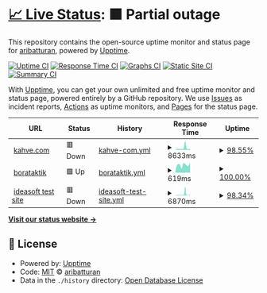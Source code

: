 # [📈 Live Status](https://aribatturan.github.io/hcdev): <!--live status--> **🟧 Partial outage**

This repository contains the open-source uptime monitor and status page for [aribatturan](https://aribatturan.github.io/hcdev), powered by [Upptime](https://github.com/upptime/upptime).

[![Uptime CI](https://github.com/aribatturan/hcdev/workflows/Uptime%20CI/badge.svg)](https://github.com/aribatturan/hcdev/actions?query=workflow%3A%22Uptime+CI%22)
[![Response Time CI](https://github.com/aribatturan/hcdev/workflows/Response%20Time%20CI/badge.svg)](https://github.com/aribatturan/hcdev/actions?query=workflow%3A%22Response+Time+CI%22)
[![Graphs CI](https://github.com/aribatturan/hcdev/workflows/Graphs%20CI/badge.svg)](https://github.com/aribatturan/hcdev/actions?query=workflow%3A%22Graphs+CI%22)
[![Static Site CI](https://github.com/aribatturan/hcdev/workflows/Static%20Site%20CI/badge.svg)](https://github.com/aribatturan/hcdev/actions?query=workflow%3A%22Static+Site+CI%22)
[![Summary CI](https://github.com/aribatturan/hcdev/workflows/Summary%20CI/badge.svg)](https://github.com/aribatturan/hcdev/actions?query=workflow%3A%22Summary+CI%22)

With [Upptime](https://upptime.js.org), you can get your own unlimited and free uptime monitor and status page, powered entirely by a GitHub repository. We use [Issues](https://github.com/aribatturan/hcdev/issues) as incident reports, [Actions](https://github.com/aribatturan/hcdev/actions) as uptime monitors, and [Pages](https://aribatturan.github.io/hcdev) for the status page.

<!--start: status pages-->
<!-- This summary is generated by Upptime (https://github.com/upptime/upptime) -->
<!-- Do not edit this manually, your changes will be overwritten -->
<!-- prettier-ignore -->
| URL | Status | History | Response Time | Uptime |
| --- | ------ | ------- | ------------- | ------ |
| <img alt="" src="https://icons.duckduckgo.com/ip3/www.kahve.com.ico" height="13"> [kahve.com](https://www.kahve.com) | 🟥 Down | [kahve-com.yml](https://github.com/aribatturan/hcdev/commits/HEAD/history/kahve-com.yml) | <details><summary><img alt="Response time graph" src="./graphs/kahve-com/response-time-week.png" height="20"> 8633ms</summary><br><a href="https://aribatturan.github.io/hcdev/history/kahve-com"><img alt="Response time 3018" src="https://img.shields.io/endpoint?url=https%3A%2F%2Fraw.githubusercontent.com%2Faribatturan%2Fhcdev%2FHEAD%2Fapi%2Fkahve-com%2Fresponse-time.json"></a><br><a href="https://aribatturan.github.io/hcdev/history/kahve-com"><img alt="24-hour response time 12093" src="https://img.shields.io/endpoint?url=https%3A%2F%2Fraw.githubusercontent.com%2Faribatturan%2Fhcdev%2FHEAD%2Fapi%2Fkahve-com%2Fresponse-time-day.json"></a><br><a href="https://aribatturan.github.io/hcdev/history/kahve-com"><img alt="7-day response time 8633" src="https://img.shields.io/endpoint?url=https%3A%2F%2Fraw.githubusercontent.com%2Faribatturan%2Fhcdev%2FHEAD%2Fapi%2Fkahve-com%2Fresponse-time-week.json"></a><br><a href="https://aribatturan.github.io/hcdev/history/kahve-com"><img alt="30-day response time 4546" src="https://img.shields.io/endpoint?url=https%3A%2F%2Fraw.githubusercontent.com%2Faribatturan%2Fhcdev%2FHEAD%2Fapi%2Fkahve-com%2Fresponse-time-month.json"></a><br><a href="https://aribatturan.github.io/hcdev/history/kahve-com"><img alt="1-year response time 2863" src="https://img.shields.io/endpoint?url=https%3A%2F%2Fraw.githubusercontent.com%2Faribatturan%2Fhcdev%2FHEAD%2Fapi%2Fkahve-com%2Fresponse-time-year.json"></a></details> | <details><summary><a href="https://aribatturan.github.io/hcdev/history/kahve-com">98.55%</a></summary><a href="https://aribatturan.github.io/hcdev/history/kahve-com"><img alt="All-time uptime 99.63%" src="https://img.shields.io/endpoint?url=https%3A%2F%2Fraw.githubusercontent.com%2Faribatturan%2Fhcdev%2FHEAD%2Fapi%2Fkahve-com%2Fuptime.json"></a><br><a href="https://aribatturan.github.io/hcdev/history/kahve-com"><img alt="24-hour uptime 91.19%" src="https://img.shields.io/endpoint?url=https%3A%2F%2Fraw.githubusercontent.com%2Faribatturan%2Fhcdev%2FHEAD%2Fapi%2Fkahve-com%2Fuptime-day.json"></a><br><a href="https://aribatturan.github.io/hcdev/history/kahve-com"><img alt="7-day uptime 98.55%" src="https://img.shields.io/endpoint?url=https%3A%2F%2Fraw.githubusercontent.com%2Faribatturan%2Fhcdev%2FHEAD%2Fapi%2Fkahve-com%2Fuptime-week.json"></a><br><a href="https://aribatturan.github.io/hcdev/history/kahve-com"><img alt="30-day uptime 99.52%" src="https://img.shields.io/endpoint?url=https%3A%2F%2Fraw.githubusercontent.com%2Faribatturan%2Fhcdev%2FHEAD%2Fapi%2Fkahve-com%2Fuptime-month.json"></a><br><a href="https://aribatturan.github.io/hcdev/history/kahve-com"><img alt="1-year uptime 99.77%" src="https://img.shields.io/endpoint?url=https%3A%2F%2Fraw.githubusercontent.com%2Faribatturan%2Fhcdev%2FHEAD%2Fapi%2Fkahve-com%2Fuptime-year.json"></a></details>
| <img alt="" src="https://icons.duckduckgo.com/ip3/www.borataktik.com.ico" height="13"> [borataktik](https://www.borataktik.com) | 🟩 Up | [borataktik.yml](https://github.com/aribatturan/hcdev/commits/HEAD/history/borataktik.yml) | <details><summary><img alt="Response time graph" src="./graphs/borataktik/response-time-week.png" height="20"> 619ms</summary><br><a href="https://aribatturan.github.io/hcdev/history/borataktik"><img alt="Response time 2066" src="https://img.shields.io/endpoint?url=https%3A%2F%2Fraw.githubusercontent.com%2Faribatturan%2Fhcdev%2FHEAD%2Fapi%2Fborataktik%2Fresponse-time.json"></a><br><a href="https://aribatturan.github.io/hcdev/history/borataktik"><img alt="24-hour response time 784" src="https://img.shields.io/endpoint?url=https%3A%2F%2Fraw.githubusercontent.com%2Faribatturan%2Fhcdev%2FHEAD%2Fapi%2Fborataktik%2Fresponse-time-day.json"></a><br><a href="https://aribatturan.github.io/hcdev/history/borataktik"><img alt="7-day response time 619" src="https://img.shields.io/endpoint?url=https%3A%2F%2Fraw.githubusercontent.com%2Faribatturan%2Fhcdev%2FHEAD%2Fapi%2Fborataktik%2Fresponse-time-week.json"></a><br><a href="https://aribatturan.github.io/hcdev/history/borataktik"><img alt="30-day response time 633" src="https://img.shields.io/endpoint?url=https%3A%2F%2Fraw.githubusercontent.com%2Faribatturan%2Fhcdev%2FHEAD%2Fapi%2Fborataktik%2Fresponse-time-month.json"></a><br><a href="https://aribatturan.github.io/hcdev/history/borataktik"><img alt="1-year response time 2024" src="https://img.shields.io/endpoint?url=https%3A%2F%2Fraw.githubusercontent.com%2Faribatturan%2Fhcdev%2FHEAD%2Fapi%2Fborataktik%2Fresponse-time-year.json"></a></details> | <details><summary><a href="https://aribatturan.github.io/hcdev/history/borataktik">100.00%</a></summary><a href="https://aribatturan.github.io/hcdev/history/borataktik"><img alt="All-time uptime 97.95%" src="https://img.shields.io/endpoint?url=https%3A%2F%2Fraw.githubusercontent.com%2Faribatturan%2Fhcdev%2FHEAD%2Fapi%2Fborataktik%2Fuptime.json"></a><br><a href="https://aribatturan.github.io/hcdev/history/borataktik"><img alt="24-hour uptime 100.00%" src="https://img.shields.io/endpoint?url=https%3A%2F%2Fraw.githubusercontent.com%2Faribatturan%2Fhcdev%2FHEAD%2Fapi%2Fborataktik%2Fuptime-day.json"></a><br><a href="https://aribatturan.github.io/hcdev/history/borataktik"><img alt="7-day uptime 100.00%" src="https://img.shields.io/endpoint?url=https%3A%2F%2Fraw.githubusercontent.com%2Faribatturan%2Fhcdev%2FHEAD%2Fapi%2Fborataktik%2Fuptime-week.json"></a><br><a href="https://aribatturan.github.io/hcdev/history/borataktik"><img alt="30-day uptime 100.00%" src="https://img.shields.io/endpoint?url=https%3A%2F%2Fraw.githubusercontent.com%2Faribatturan%2Fhcdev%2FHEAD%2Fapi%2Fborataktik%2Fuptime-month.json"></a><br><a href="https://aribatturan.github.io/hcdev/history/borataktik"><img alt="1-year uptime 97.61%" src="https://img.shields.io/endpoint?url=https%3A%2F%2Fraw.githubusercontent.com%2Faribatturan%2Fhcdev%2FHEAD%2Fapi%2Fborataktik%2Fuptime-year.json"></a></details>
| <img alt="" src="https://icons.duckduckgo.com/ip3/ops.ideasoft.dev.ico" height="13"> [ideasoft test site](https://ops.ideasoft.dev) | 🟥 Down | [ideasoft-test-site.yml](https://github.com/aribatturan/hcdev/commits/HEAD/history/ideasoft-test-site.yml) | <details><summary><img alt="Response time graph" src="./graphs/ideasoft-test-site/response-time-week.png" height="20"> 6870ms</summary><br><a href="https://aribatturan.github.io/hcdev/history/ideasoft-test-site"><img alt="Response time 1691" src="https://img.shields.io/endpoint?url=https%3A%2F%2Fraw.githubusercontent.com%2Faribatturan%2Fhcdev%2FHEAD%2Fapi%2Fideasoft-test-site%2Fresponse-time.json"></a><br><a href="https://aribatturan.github.io/hcdev/history/ideasoft-test-site"><img alt="24-hour response time 11130" src="https://img.shields.io/endpoint?url=https%3A%2F%2Fraw.githubusercontent.com%2Faribatturan%2Fhcdev%2FHEAD%2Fapi%2Fideasoft-test-site%2Fresponse-time-day.json"></a><br><a href="https://aribatturan.github.io/hcdev/history/ideasoft-test-site"><img alt="7-day response time 6870" src="https://img.shields.io/endpoint?url=https%3A%2F%2Fraw.githubusercontent.com%2Faribatturan%2Fhcdev%2FHEAD%2Fapi%2Fideasoft-test-site%2Fresponse-time-week.json"></a><br><a href="https://aribatturan.github.io/hcdev/history/ideasoft-test-site"><img alt="30-day response time 3061" src="https://img.shields.io/endpoint?url=https%3A%2F%2Fraw.githubusercontent.com%2Faribatturan%2Fhcdev%2FHEAD%2Fapi%2Fideasoft-test-site%2Fresponse-time-month.json"></a><br><a href="https://aribatturan.github.io/hcdev/history/ideasoft-test-site"><img alt="1-year response time 1805" src="https://img.shields.io/endpoint?url=https%3A%2F%2Fraw.githubusercontent.com%2Faribatturan%2Fhcdev%2FHEAD%2Fapi%2Fideasoft-test-site%2Fresponse-time-year.json"></a></details> | <details><summary><a href="https://aribatturan.github.io/hcdev/history/ideasoft-test-site">98.34%</a></summary><a href="https://aribatturan.github.io/hcdev/history/ideasoft-test-site"><img alt="All-time uptime 97.77%" src="https://img.shields.io/endpoint?url=https%3A%2F%2Fraw.githubusercontent.com%2Faribatturan%2Fhcdev%2FHEAD%2Fapi%2Fideasoft-test-site%2Fuptime.json"></a><br><a href="https://aribatturan.github.io/hcdev/history/ideasoft-test-site"><img alt="24-hour uptime 91.71%" src="https://img.shields.io/endpoint?url=https%3A%2F%2Fraw.githubusercontent.com%2Faribatturan%2Fhcdev%2FHEAD%2Fapi%2Fideasoft-test-site%2Fuptime-day.json"></a><br><a href="https://aribatturan.github.io/hcdev/history/ideasoft-test-site"><img alt="7-day uptime 98.34%" src="https://img.shields.io/endpoint?url=https%3A%2F%2Fraw.githubusercontent.com%2Faribatturan%2Fhcdev%2FHEAD%2Fapi%2Fideasoft-test-site%2Fuptime-week.json"></a><br><a href="https://aribatturan.github.io/hcdev/history/ideasoft-test-site"><img alt="30-day uptime 99.37%" src="https://img.shields.io/endpoint?url=https%3A%2F%2Fraw.githubusercontent.com%2Faribatturan%2Fhcdev%2FHEAD%2Fapi%2Fideasoft-test-site%2Fuptime-month.json"></a><br><a href="https://aribatturan.github.io/hcdev/history/ideasoft-test-site"><img alt="1-year uptime 97.31%" src="https://img.shields.io/endpoint?url=https%3A%2F%2Fraw.githubusercontent.com%2Faribatturan%2Fhcdev%2FHEAD%2Fapi%2Fideasoft-test-site%2Fuptime-year.json"></a></details>

<!--end: status pages-->

[**Visit our status website →**](https://aribatturan.github.io/hcdev)

## 📄 License

- Powered by: [Upptime](https://github.com/upptime/upptime)
- Code: [MIT](./LICENSE) © [aribatturan](https://aribatturan.github.io/hcdev)
- Data in the `./history` directory: [Open Database License](https://opendatacommons.org/licenses/odbl/1-0/)
